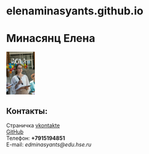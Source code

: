 # elenaminasyants.github.io


<!doctype html>
 <html>
  <head>
   <meta charset="utf-8">
   <title>Мой паспортъ</title>
  </head>
  <body>
   <left><h1>Минасянц Елена</h1></left>
   <left><img alt="Это моё фото" width="15%" src="me.jpg"></left>
   <br/>
   <h2>Контакты:</h2>
   Страничка <a href=https://vk.com/e.minasyants/>vkontakte</a>
   <br/>
   <a href=https://github.com/elenaminasyants>GitHub</a>
   <br/>
   Телефон: <b>+7915194851</b>
   <br/>
   E-mail: <i>edminasyants@edu.hse.ru</i>
  </body>
 </html>
